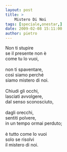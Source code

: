 ```yaml
---
layout: post
title: >
    Mistero Di Noi
tags: [speciale,onestar,]
date: 2009-02-08 15:11:00
author: pietro
---
```

Non ti stupire<br/>se il presente non è<br/>come tu lo vuoi,<br/><br/>non ti spaventare,<br/>così siamo perché<br/>siamo mistero di noi.<br/><br/>Chiudi gli occhi,<br/>lasciati avvolgere,<br/>dal senso sconosciuto,<br/><br/>dagli orecchi,<br/>sentiti polvere,<br/>in un tempo ormai perduto;<br/><br/>è tutto come lo vuoi<br/>solo se risolvi<br/>il mistero di noi.
